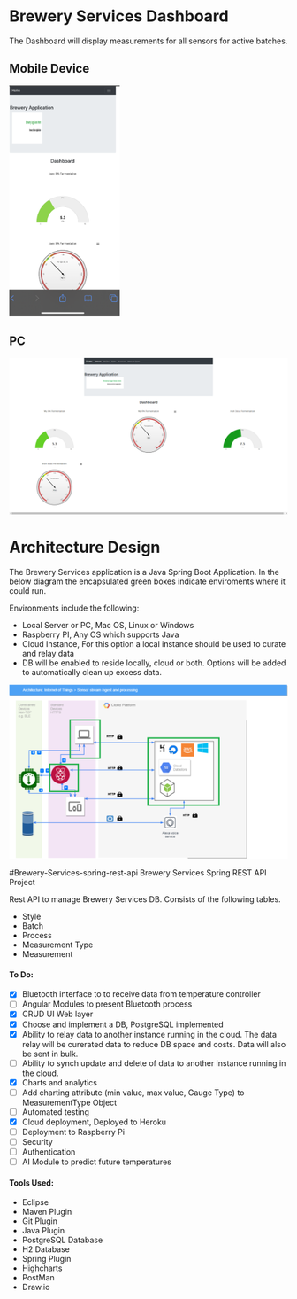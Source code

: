 # Brewery Services Dashboard
The Dashboard will display measurements for all sensors for active batches.

## Mobile Device

<img src="https://github.com/jslawinsk/brewery-services/blob/master/documentation/MobileDashboard.png" width="200">

## PC

<img src="https://github.com/jslawinsk/brewery-services/blob/master/documentation/PcDashboard.png" width="650">

# Architecture Design

The Brewery Services application is a Java Spring Boot Application. In the below diagram the encapsulated green boxes indicate enviroments where it could run. 

Environments include the following:
- Local Server or PC, Mac OS, Linux or Windows
- Raspberry PI, Any OS which supports Java
- Cloud Instance, For this option a local instance should be used to curate and relay data
- DB will be enabled to reside locally, cloud or both. Options will be added to automatically clean up excess data. 

 ![Architecture Diagram](https://github.com/jslawinsk/brewery-services/blob/master/documentation/BrewTechDiagSpringApp.png)

#Brewery-Services-spring-rest-api
Brewery Services Spring REST API Project

Rest API to manage Brewery Services DB. 
Consists of the following tables.
- Style
- Batch
- Process
- Measurement Type
- Measurement

#### To Do:
- [X] Bluetooth interface to to receive data from temperature controller
- [ ] Angular Modules to present Bluetooth process
- [X] CRUD UI Web layer
- [X] Choose and implement a DB, PostgreSQL implemented
- [X] Ability to relay data to another instance running in the cloud. The data relay will be curerated data to reduce DB space and costs. Data will also be sent in bulk.
- [ ] Ability to synch update and delete of data to another instance running in the cloud. 
- [X] Charts and analytics
- [ ] Add charting attribute (min value, max value, Gauge Type) to MeasurementType Object
- [ ] Automated testing
- [X] Cloud deployment, Deployed to Heroku
- [ ] Deployment to Raspberry Pi
- [ ] Security
- [ ] Authentication
- [ ] AI Module to predict future temperatures

#### Tools Used:
- Eclipse
- Maven Plugin 
- Git Plugin
- Java Plugin
- PostgreSQL Database
- H2 Database
- Spring Plugin
- Highcharts
- PostMan
- Draw.io